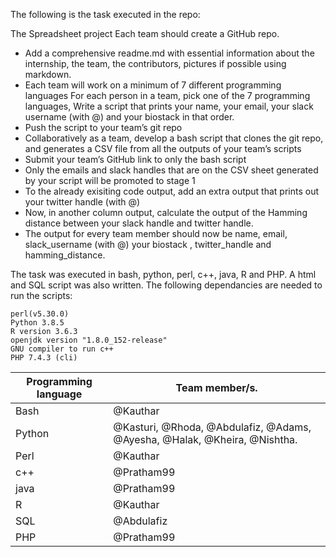 The following is the task executed in the repo:

The Spreadsheet project
Each team should create a GitHub repo.
- Add a comprehensive readme.md with essential information about the internship, the team, the contributors, pictures if possible using markdown.
- Each team will work on a minimum of  7 different programming languages
For each person in a team, pick one of the 7 programming languages, Write a script that prints your name, your email, your slack username (with @) and your biostack in that order.
- Push the script to your team’s git repo
- Collaboratively as a team, develop a bash script that clones the git repo, and generates a CSV file from all the outputs of your team’s scripts
- Submit your team’s GitHub link to only the bash script
- Only the emails and slack handles that are on the CSV sheet generated by your script will be promoted to stage 1
- To the already exisiting code output, add an extra output that prints out your twitter handle (with @)
- Now, in another column output, calculate the output of the Hamming distance between your slack handle and twitter handle.
- The output for every team member should now be name, email, slack_username (with @) your biostack , twitter_handle and hamming_distance.

The task was executed in bash, python, perl, c++, java, R and PHP. A html and SQL script was also written. The following dependancies are needed to run the scripts:

```
perl(v5.30.0)
Python 3.8.5
R version 3.6.3
openjdk version "1.8.0_152-release"
GNU compiler to run c++
PHP 7.4.3 (cli)
```

| Programming language | Team member/s. |
| ------ | --- |
| Bash | @Kauthar |
| Python | @Kasturi, @Rhoda, @Abdulafiz, @Adams, @Ayesha, @Halak, @Kheira, @Nishtha. |
| Perl | @Kauthar |
| c++ | @Pratham99 |
| java | @Pratham99 |
| R | @Kauthar |
| SQL | @Abdulafiz |
| PHP | @Pratham99 |
